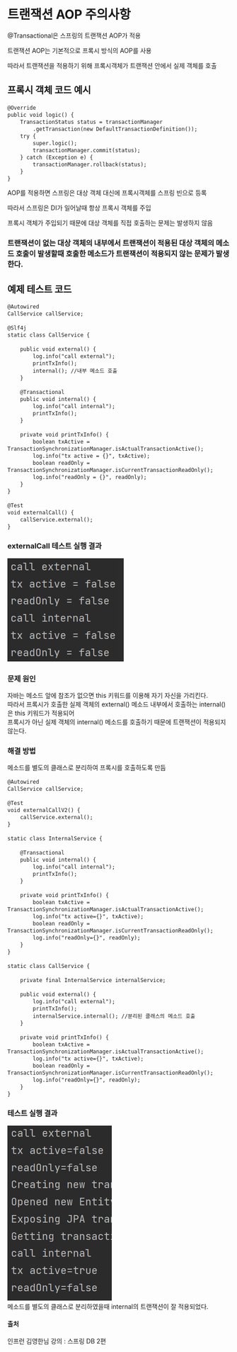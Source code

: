 # 트랜잭션 AOP 주의사항 

@Transactional은 스프링의 트랜잭션 AOP가 적용  

트랜잭션 AOP는 기본적으로 프록시 방식의 AOP를 사용  

따라서 트랜잭션을 적용하기 위해 프록시객체가 트랜잭션 안에서 실제 객체를 호출  

## 프록시 객체 코드 예시

    @Override
    public void logic() {
        TransactionStatus status = transactionManager
            .getTransaction(new DefaultTransactionDefinition());
        try {
            super.logic();
            transactionManager.commit(status);
        } catch (Exception e) {
            transactionManager.rollback(status);
        }
    }


AOP를 적용하면 스프링은 대상 객체 대신에 프록시객체를 스프링 빈으로 등록  

따라서 스프링은 DI가 일어날때 항상 프록시 객체를 주입  

프록시 객체가 주입되기 때문에 대상 객체를 직접 호출하는 문제는 발생하지 않음  

### 트랜잭션이 없는 대상 객체의 내부에서 트랜잭션이 적용된 대상 객체의 메소드 호출이 발생할때 호출한 메소드가 트랜잭션이 적용되지 않는 문제가 발생한다.

## 예제 테스트 코드

    @Autowired
    CallService callService;

    @Slf4j
    static class CallService {

        public void external() {
            log.info("call external");
            printTxInfo();
            internal(); //내부 메소드 호출
        }

        @Transactional
        public void internal() {
            log.info("call internal");
            printTxInfo();
        }

        private void printTxInfo() {
            boolean txActive = TransactionSynchronizationManager.isActualTransactionActive();
            log.info("tx active = {}", txActive);
            boolean readOnly = TransactionSynchronizationManager.isCurrentTransactionReadOnly();
            log.info("readOnly = {}", readOnly);
        }
    }

    @Test
    void externalCall() {
        callService.external();
    }

### externalCall 테스트 실행 결과
![img_1.png](img_1.png)

### 문제 원인
자바는 메소드 앞에 참조가 없으면 this 키워드를 이용해 자기 자신을 가리킨다.  
따라서 프록시가 호출한 실제 객체의 external() 메소드 내부에서 호출하는 internal() 은 this 키워드가 적용되어  
프록시가 아닌 실제 객체의 internal() 메소드를 호출하기 때문에 트랜잭션이 적용되지 않는다.

### 해결 방법
메소드를 별도의 클래스로 분리하여 프록시를 호출하도록 만듬

    @Autowired
    CallService callService;

    @Test
    void externalCallV2() {
        callService.external();
    }

    static class InternalService {

        @Transactional
        public void internal() {
            log.info("call internal");
            printTxInfo();
        }

        private void printTxInfo() {
            boolean txActive = TransactionSynchronizationManager.isActualTransactionActive();
            log.info("tx active={}", txActive);
            boolean readOnly = TransactionSynchronizationManager.isCurrentTransactionReadOnly();
            log.info("readOnly={}", readOnly);
        }
    }

    static class CallService {

        private final InternalService internalService;

        public void external() {
            log.info("call external");
            printTxInfo();
            internalService.internal(); //분리된 클래스의 메소드 호출
        }

        private void printTxInfo() {
            boolean txActive = TransactionSynchronizationManager.isActualTransactionActive();
            log.info("tx active={}", txActive);
            boolean readOnly = TransactionSynchronizationManager.isCurrentTransactionReadOnly();
            log.info("readOnly={}", readOnly);
        }
    }
### 테스트 실행 결과
![img_2.png](img_2.png)  
메소드를 별도의 클래스로 분리하였을때 internal의 트랜잭션이 잘 적용되었다.

#### 출처
인프런 김영한님 강의 : 스프링 DB 2편
